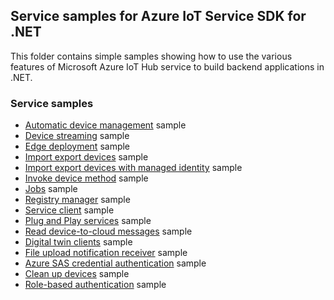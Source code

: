 ## Service samples for Azure IoT Service SDK for .NET

This folder contains simple samples showing how to use the various features of Microsoft Azure IoT Hub service to build backend applications in .NET. 

### Service samples

- [Automatic device management][adm-sample] sample
- [Device streaming][device-streaming-sample] sample
- [Edge deployment][edge-deployment-sample] sample
- [Import export devices][import-export-sample] sample
- [Import export devices with managed identity][import-export-with-managed-identity-sample] sample
- [Invoke device method][d-invoke-device-method-sample] sample
- [Jobs][jobs-sample] sample
- [Registry manager][reg-man-sample] sample
- [Service client][service-client-sample] sample
- [Plug and Play services][pnp-service-sample] sample
- [Read device-to-cloud messages][read-d2c-messages-sample] sample
- [Digital twin clients][digital-twin-client-sample] sample
- [File upload notification receiver][file-upload-notification-receiver-sample] sample
- [Azure SAS credential authentication][azure-sas-credential-authentication-sample]  sample
- [Clean up devices][clean-up-devices-sample] sample
- [Role-based authentication][role-based-authentication-sample] sample

[adm-sample]: https://github.com/Azure/azure-iot-sdk-csharp/tree/main/iothub/service/samples/how%20to%20guides/AutomaticDeviceManagementSample
[device-streaming-sample]: https://github.com/Azure-Samples/azure-iot-samples-csharp/tree/preview/iot-hub/Samples/service/DeviceStreamingSample
[edge-deployment-sample]: https://github.com/Azure/azure-iot-sdk-csharp/tree/main/iothub/service/samples/getting%20started/EdgeDeploymentSample
[import-export-sample]: https://github.com/Azure/azure-iot-sdk-csharp/tree/main/iothub/service/samples/how%20to%20guides/ImportExportDevicesSample
[jobs-sample]: https://github.com/Azure/azure-iot-sdk-csharp/tree/main/iothub/service/samples/getting%20started/JobsSample
[reg-man-sample]: https://github.com/Azure/azure-iot-sdk-csharp/tree/main/iothub/service/samples/how%20to%20guides/RegistryManagerSample
[service-client-sample]: https://github.com/Azure/azure-iot-sdk-csharp/tree/main/iothub/service/samples/getting%20started/ServiceClientSample
[pnp-service-sample]: https://github.com/Azure/azure-iot-sdk-csharp/tree/main/iothub/service/samples/solutions/PnpServiceSamples
[digital-twin-client-sample]: https://github.com/Azure/azure-iot-sdk-csharp/tree/main/iothub/service/samples/solutions/DigitalTwinClientSamples
[file-upload-notification-receiver-sample]: https://github.com/Azure/azure-iot-sdk-csharp/tree/main/iothub/service/samples/getting%20started/FileUploadNotificationReceiverSample
[azure-sas-credential-authentication-sample]: https://github.com/Azure/azure-iot-sdk-csharp/tree/main/iothub/service/samples/how%20to%20guides/AzureSasCredentialAuthenticationSample
[clean-up-devices-sample]: https://github.com/Azure/azure-iot-sdk-csharp/tree/main/iothub/service/samples/how%20to%20guides/CleanupDevicesSample
[import-export-with-managed-identity-sample]: https://github.com/Azure/azure-iot-sdk-csharp/tree/main/iothub/service/samples/how%20to%20guides/ImportExportDevicesWithManagedIdentitySample
[role-based-authentication-sample]: https://github.com/Azure/azure-iot-sdk-csharp/tree/main/iothub/service/samples/how%20to%20guides/RoleBasedAuthenticationSample
[d-invoke-device-method-sample]: https://github.com/Azure/azure-iot-sdk-csharp/tree/main/iothub/service/samples/getting%20started/InvokeDeviceMethod
[read-d2c-messages-sample]: https://github.com/Azure/azure-iot-sdk-csharp/tree/main/iothub/service/samples/getting%20started/ReadD2cMessages